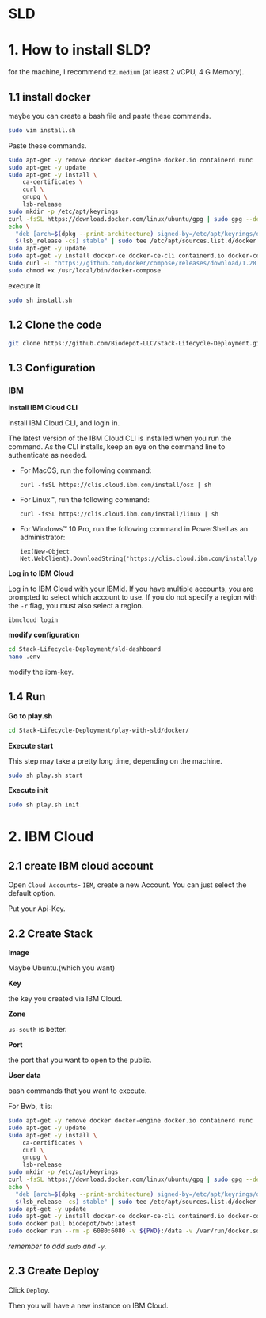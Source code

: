 # SLD

# 1. How to install SLD?

for the machine, I recommend `t2.medium` (at least 2 vCPU, 4 G Memory).

## 1.1 install docker

maybe you can create a bash file and paste these commands.

```bash
sudo vim install.sh
```

Paste these commands.

```BASH
sudo apt-get -y remove docker docker-engine docker.io containerd runc
sudo apt-get -y update
sudo apt-get -y install \
    ca-certificates \
    curl \
    gnupg \
    lsb-release
sudo mkdir -p /etc/apt/keyrings
curl -fsSL https://download.docker.com/linux/ubuntu/gpg | sudo gpg --dearmor -o /etc/apt/keyrings/docker.gpg
echo \
  "deb [arch=$(dpkg --print-architecture) signed-by=/etc/apt/keyrings/docker.gpg] https://download.docker.com/linux/ubuntu \
  $(lsb_release -cs) stable" | sudo tee /etc/apt/sources.list.d/docker.list > /dev/null
sudo apt-get -y update
sudo apt-get -y install docker-ce docker-ce-cli containerd.io docker-compose-plugin
sudo curl -L "https://github.com/docker/compose/releases/download/1.28.5/docker-compose-$(uname -s)-$(uname -m)" -o /usr/local/bin/docker-compose
sudo chmod +x /usr/local/bin/docker-compose
```

execute it

```bash
sudo sh install.sh
```



## 1.2 Clone the code 

```bash
git clone https://github.com/Biodepot-LLC/Stack-Lifecycle-Deployment.git
```

## 1.3 Configuration

### IBM

**install IBM Cloud CLI**

install IBM Cloud CLI, and login in.

The latest version of the IBM Cloud CLI is installed when you run the command. As the CLI installs, keep an eye on the command line to authenticate as needed.

- For MacOS, run the following command:

  ```
  curl -fsSL https://clis.cloud.ibm.com/install/osx | sh
  ```

- For Linux™, run the following command:

  ```
  curl -fsSL https://clis.cloud.ibm.com/install/linux | sh
  ```

- For Windows™ 10 Pro, run the following command in PowerShell as an administrator:

  ```
  iex(New-Object Net.WebClient).DownloadString('https://clis.cloud.ibm.com/install/powershell')
  ```

**Log in to IBM Cloud**

Log in to IBM Cloud with your IBMid. If you have multiple accounts, you are prompted to select which account to use. If you do not specify a region with the `-r` flag, you must also select a region.

```
ibmcloud login
```

**modify configuration**

```bash
cd Stack-Lifecycle-Deployment/sld-dashboard
nano .env
```

modify the ibm-key.



## 1.4 Run

**Go to play.sh**

```bash
cd Stack-Lifecycle-Deployment/play-with-sld/docker/
```

**Execute start**

This step may take a pretty long time, depending on the machine.

```bash
sudo sh play.sh start
```

**Execute init**

```bash
sudo sh play.sh init
```



# 2. IBM Cloud

## 2.1 create IBM cloud account

Open `Cloud Accounts`- `IBM`, create a new Account. You can just select the default option.

Put your Api-Key.

## 2.2 Create Stack

**Image**

Maybe Ubuntu.(which you want)

**Key**

the key you created via IBM Cloud.

**Zone**

`us-south` is better.

**Port**

the port that you want to open to the public.

**User data**

bash commands that you want to execute.

For Bwb, it is:

```bash
sudo apt-get -y remove docker docker-engine docker.io containerd runc
sudo apt-get -y update
sudo apt-get -y install \
    ca-certificates \
    curl \
    gnupg \
    lsb-release
sudo mkdir -p /etc/apt/keyrings
curl -fsSL https://download.docker.com/linux/ubuntu/gpg | sudo gpg --dearmor -o /etc/apt/keyrings/docker.gpg
echo \
  "deb [arch=$(dpkg --print-architecture) signed-by=/etc/apt/keyrings/docker.gpg] https://download.docker.com/linux/ubuntu \
  $(lsb_release -cs) stable" | sudo tee /etc/apt/sources.list.d/docker.list > /dev/null
sudo apt-get -y update
sudo apt-get -y install docker-ce docker-ce-cli containerd.io docker-compose-plugin
sudo docker pull biodepot/bwb:latest
sudo docker run --rm -p 6080:6080 -v ${PWD}:/data -v /var/run/docker.sock:/var/run/docker.sock -v /tmp/.X11-unix:/tmp/.X11-unix  --privileged --group-add root biodepot/bwb
```

*remember to add `sudo` and `-y`.*

## 2.3 Create Deploy

Click `Deploy`.

Then you will have a new instance on IBM Cloud.